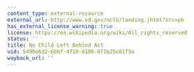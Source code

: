 ```yaml
---
content_type: external-resource
external_url: http://www.ed.gov/nclb/landing.jhtml?src=pb
has_external_license_warning: true
license: https://en.wikipedia.org/wiki/All_rights_reserved
status: ''
title: No Child Left Behind Act
uid: 5490e632-6bbf-4718-8106-071b25c81f5a
wayback_url: ''
---
```

